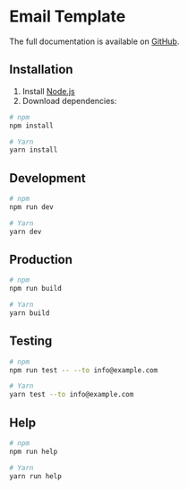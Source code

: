 # Email Template

The full documentation is available on [GitHub](https://github.com/mvsde/mailbox#readme).

## Installation

1. Install [Node.js](https://nodejs.org)
2. Download dependencies:

```bash
# npm
npm install

# Yarn
yarn install
```

## Development

```bash
# npm
npm run dev

# Yarn
yarn dev
```

## Production

```bash
# npm
npm run build

# Yarn
yarn build
```

## Testing

```bash
# npm
npm run test -- --to info@example.com

# Yarn
yarn test --to info@example.com
```

## Help

```bash
# npm
npm run help

# Yarn
yarn run help
```
